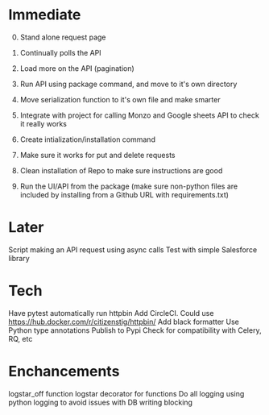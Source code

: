 # Immediate

0. Stand alone request page
1. Continually polls the API
2. Load more on the API (pagination)

3. Run API using package command, and move to it's own directory
4. Move serialization function to it's own file and make smarter
5. Integrate with project for calling Monzo and Google sheets API to check it really works
6. Create intialization/installation command
7. Make sure it works for put and delete requests
8. Clean installation of Repo to make sure instructions are good
9. Run the UI/API from the package (make sure non-python files are included by installing from a Github URL with requirements.txt)

# Later

Script making an API request using async calls
Test with simple Salesforce library

# Tech

Have pytest automatically run httpbin
Add CircleCI. Could use https://hub.docker.com/r/citizenstig/httpbin/
Add black formatter
Use Python type annotations
Publish to Pypi
Check for compatibility with Celery, RQ, etc

# Enchancements

logstar_off function
logstar decorator for functions
Do all logging using python logging to avoid issues with DB writing blocking